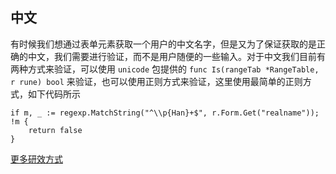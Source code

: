 ## 中文

有时候我们想通过表单元素获取一个用户的中文名字，但是又为了保证获取的是正确的中文，我们需要进行验证，而不是用户随便的一些输入。对于中文我们目前有两种方式来验证，可以使用 `unicode` 包提供的 `func Is(rangeTab *RangeTable, r rune) bool` 来验证，也可以使用正则方式来验证，这里使用最简单的正则方式，如下代码所示

```
if m, _ := regexp.MatchString("^\\p{Han}+$", r.Form.Get("realname")); !m {
	return false
}
```

[更多研效方式](https://github.com/astaxie/build-web-application-with-golang/blob/master/zh/04.2.md)